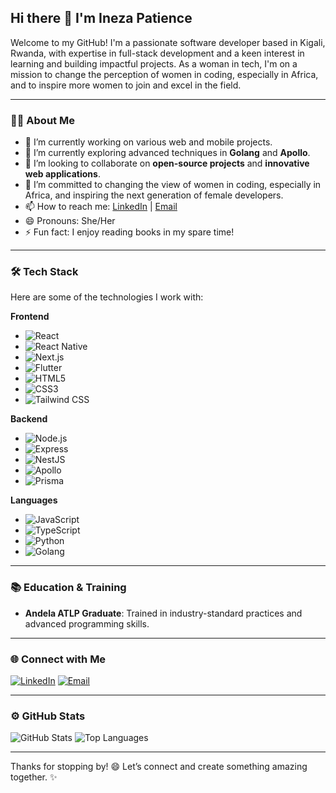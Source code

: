 ## Hi there 👋 I'm Ineza Patience

Welcome to my GitHub! I'm a passionate software developer based in Kigali, Rwanda, with expertise in full-stack development and a keen interest in learning and building impactful projects. As a woman in tech, I'm on a mission to change the perception of women in coding, especially in Africa, and to inspire more women to join and excel in the field.

---

### 👩‍💻 About Me
- 🔭 I’m currently working on various web and mobile projects.
- 🌱 I’m currently exploring advanced techniques in **Golang** and **Apollo**.
- 👯 I’m looking to collaborate on **open-source projects** and **innovative web applications**.
- 💪 I’m committed to changing the view of women in coding, especially in Africa, and inspiring the next generation of female developers.
- 📫 How to reach me: [LinkedIn](https://linkedin.com/in/yourprofile) | [Email](mailto:your.email@example.com)
- 😄 Pronouns: She/Her
- ⚡ Fun fact: I enjoy reading books in my spare time!

---

### 🛠️ Tech Stack
Here are some of the technologies I work with:

**Frontend**
- ![React](https://img.shields.io/badge/-React-61DAFB?style=flat&logo=react&logoColor=black)
- ![React Native](https://img.shields.io/badge/-React%20Native-61DAFB?style=flat&logo=react&logoColor=black)
- ![Next.js](https://img.shields.io/badge/-Next.js-000000?style=flat&logo=nextdotjs&logoColor=white)
- ![Flutter](https://img.shields.io/badge/-Flutter-02569B?style=flat&logo=flutter&logoColor=white)
- ![HTML5](https://img.shields.io/badge/-HTML5-E34F26?style=flat&logo=html5&logoColor=white)
- ![CSS3](https://img.shields.io/badge/-CSS3-1572B6?style=flat&logo=css3&logoColor=white)
- ![Tailwind CSS](https://img.shields.io/badge/-TailwindCSS-38B2AC?style=flat&logo=tailwind-css&logoColor=white)

**Backend**
- ![Node.js](https://img.shields.io/badge/-Node.js-339933?style=flat&logo=node.js&logoColor=white)
- ![Express](https://img.shields.io/badge/-Express-000000?style=flat&logo=express&logoColor=white)
- ![NestJS](https://img.shields.io/badge/-NestJS-E0234E?style=flat&logo=nestjs&logoColor=white)
- ![Apollo](https://img.shields.io/badge/-ApolloGraphQL-311C87?style=flat&logo=apollo-graphql&logoColor=white)
- ![Prisma](https://img.shields.io/badge/-Prisma-2D3748?style=flat&logo=prisma&logoColor=white)

**Languages**
- ![JavaScript](https://img.shields.io/badge/-JavaScript-F7DF1E?style=flat&logo=javascript&logoColor=black)
- ![TypeScript](https://img.shields.io/badge/-TypeScript-3178C6?style=flat&logo=typescript&logoColor=white)
- ![Python](https://img.shields.io/badge/-Python-3776AB?style=flat&logo=python&logoColor=white)
- ![Golang](https://img.shields.io/badge/-Golang-00ADD8?style=flat&logo=go&logoColor=white)

---

### 📚 Education & Training
- **Andela ATLP Graduate**: Trained in industry-standard practices and advanced programming skills.

---

### 🌐 Connect with Me
[![LinkedIn](https://img.shields.io/badge/-LinkedIn-0A66C2?style=flat&logo=linkedin&logoColor=white)](https://linkedin.com/in/yourprofile) 
[![Email](https://img.shields.io/badge/-Email-D14836?style=flat&logo=gmail&logoColor=white)](mailto:your.email@example.com)

---

### ⚙️ GitHub Stats
![GitHub Stats](https://github-readme-stats.vercel.app/api?username=Patienceineza&show_icons=true&theme=radical)
![Top Languages](https://github-readme-stats.vercel.app/api/top-langs/?username=Patienceineza&layout=compact&theme=radical)

---

Thanks for stopping by! 😄 Let’s connect and create something amazing together. ✨
